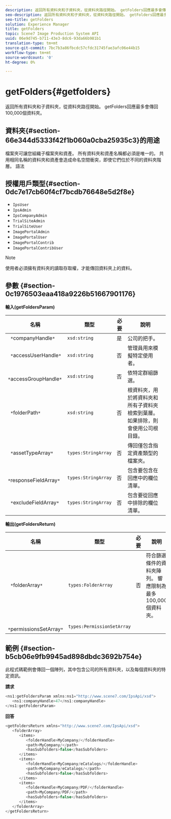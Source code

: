 ```yaml
---
description: 返回所有資料夾和子資料夾，從資料夾路徑開始。 getFolders回應最多會傳回100,000個資料夾。
seo-description: 返回所有資料夾和子資料夾，從資料夾路徑開始。 getFolders回應最多會傳回100,000個資料夾。
seo-title: getFolders
solution: Experience Manager
title: getFolders
topic: Scene7 Image Production System API
uuid: 06e9d745-b711-43e3-8dc6-93da66b981b1
translation-type: tm+mt
source-git-commit: 7bc7b3a86fbcdc57cfdc31745fae3afc06e44b15
workflow-type: tm+mt
source-wordcount: '0'
ht-degree: 0%

---
```



# getFolders{#getfolders}

返回所有資料夾和子資料夾，從資料夾路徑開始。 getFolders回應最多會傳回100,000個資料夾。

## 資料夾{#section-66e344d5333f42f1b060a0cba25935c3}的用途

檔案夾可讓您組織子檔案夾和資產。 所有資料夾和資產名稱都必須是唯一的。 共用相同名稱的資料夾和資產會造成命名空間衝突，即使它們位於不同的資料夾階層。
語法

## 授權用戶類型{#section-0dc7e17cb60f4cf7bcdb76648e5d2f8e}

* `IpsUser`
* `IpsAdmin`
* `IpsCompanyAdmin`
* `TrialSiteAdmin`
* `TrialSiteUser`
* `ImagePortalAdmin`
* `ImagePortalUser`
* `ImagePortalContrib`
* `ImagePortalContribUser`

>[!NOTE]
>
>使用者必須擁有資料夾的讀取存取權，才能傳回資料夾上的資料。

## 參數 {#section-0c1976503eaa418a9226b51667901176}

**輸入(getFoldersParam)**

| 名稱 | 類型 | 必要 | 說明 |
|---|---|---|---|
| ` *`companyHandle`*` | `xsd:string` | 是 | 公司的把手。 |
| ` *`accessUserHandle`*` | `xsd:string` | 否 | 管理員用來模擬特定使用者。 |
| ` *`accessGroupHandle`*` | `xsd:string` | 否 | 依特定群組篩選。 |
| ` *`folderPath`*` | `xsd:string` | 否 | 根資料夾，用於將資料夾和所有子資料夾檢索到葉層。 如果排除，則會使用公司根目錄。 |
| ` *`assetTypeArray`*` | `types:StringArray` | 否 | 傳回僅包含指定資產類型的檔案夾。 |
| ` *`responseFieldArray`*` | `types:StringArray` | 否 | 包含要包含在回應中的欄位清單。 |
| ` *`excludeFieldArray`*` | `types:StringArray` | 否 | 包含要從回應中排除的欄位清單。 |

**輸出(getFoldersReturn)**

| 名稱 | 類型 | 必要 | 說明 |
|---|---|---|---|
| ` *`folderArray`*` | `types:FolderArray` | 否 | 符合篩選條件的資料夾陣列。 響應限制為最多100,000個資料夾。 |
| ` *`permissionsSetArray`*` | `types:PermissionSetArray` |  |  |

## 範例 {#section-b5cb06e9fb9945ad898dbdc3692b754e}

此程式碼範例會傳回一個陣列，其中包含公司的所有資料夾，以及每個資料夾的特定資訊。

**請求**

```java
<ns1:getFoldersParam xmlns:ns1="http://www.scene7.com/IpsApi/xsd">
   <ns1:companyHandle>47</ns1:companyHandle>
</ns1:getFoldersParam>
```

**回答**

```java
<getFoldersReturn xmlns="http://www.scene7.com/IpsApi/xsd">
   <folderArray>
      <items>
         <folderHandle>MyCompany/</folderHandle>
         <path>MyCompany/</path>
         <hasSubfolders>false</hasSubfolders>
      </items>
      <items>
         <folderHandle>MyCompany/eCatalogs/</folderHandle>
         <path>MyCompany/eCatalogs/</path>
         <hasSubfolders>false</hasSubfolders>
      </items>
      <items>
         <folderHandle>MyCompany/PDF/</folderHandle>
         <path>MyCompany/PDF/</path>
         <hasSubfolders>false</hasSubfolders>
      </items>
   </folderArray>
</getFoldersReturn>
```

